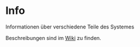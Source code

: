 # Info
Informationen über verschiedene Teile des Systemes

Beschreibungen sind im [Wiki](https://github.com/CookiesTournament/info/wiki) zu finden.
